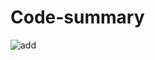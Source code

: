 # Code-summary

![add](https://github.com/seonhwakwon/Code-summary/assets/148311845/8155f171-7922-4b33-95e2-8c388d068f63)
